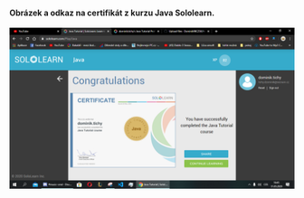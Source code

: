 #### Obrázek a odkaz na certifikát z kurzu Java Sololearn.
![java_certificate.jpg](java_certificate.jpg)

